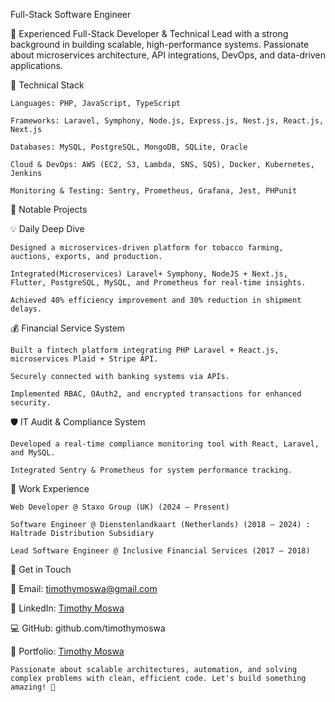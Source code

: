 Full-Stack Software Engineer

🚀 Experienced Full-Stack Developer & Technical Lead with a strong background in building scalable, high-performance systems. Passionate about microservices architecture, API integrations, DevOps, and data-driven applications.

🔹 Technical Stack

    Languages: PHP, JavaScript, TypeScript

    Frameworks: Laravel, Symphony, Node.js, Express.js, Nest.js, React.js, Next.js

    Databases: MySQL, PostgreSQL, MongoDB, SQLite, Oracle

    Cloud & DevOps: AWS (EC2, S3, Lambda, SNS, SQS), Docker, Kubernetes, Jenkins

    Monitoring & Testing: Sentry, Prometheus, Grafana, Jest, PHPunit

🔹 Notable Projects

💡 Daily Deep Dive

    Designed a microservices-driven platform for tobacco farming, auctions, exports, and production.

    Integrated(Microservices) Laravel+ Symphony, NodeJS + Next.js, Flutter, PostgreSQL, MySQL, and Prometheus for real-time insights.

    Achieved 40% efficiency improvement and 30% reduction in shipment delays.

💰 Financial Service System

    Built a fintech platform integrating PHP Laravel + React.js, microservices Plaid + Stripe API.

    Securely connected with banking systems via APIs.

    Implemented RBAC, OAuth2, and encrypted transactions for enhanced security.

🛡️ IT Audit & Compliance System

    Developed a real-time compliance monitoring tool with React, Laravel, and MySQL.

    Integrated Sentry & Prometheus for system performance tracking.

🔹 Work Experience

    Web Developer @ Staxo Group (UK) (2024 – Present)

    Software Engineer @ Dienstenlandkaart (Netherlands) (2018 – 2024) : Haltrade Distribution Subsidiary

    Lead Software Engineer @ Inclusive Financial Services (2017 – 2018)

🔹 Get in Touch

📧 Email: timothymoswa@gmail.com

🔗 LinkedIn: [Timothy Moswa](https://www.linkedin.com/in/timothy-moswa-b63944105/)

💻 GitHub: github.com/timothymoswa

🔗 Portfolio: [Timothy Moswa](https://tmoswa.github.io/php-portfolio/)

    Passionate about scalable architectures, automation, and solving complex problems with clean, efficient code. Let's build something amazing! 🚀
